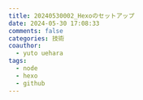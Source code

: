 ```yaml
---
title: 20240530002_Hexoのセットアップ
date: 2024-05-30 17:08:33
comments: false
categories: 技術
coauthor:
  - yuto uehara
tags:
  - node
  - hexo
  - github
---
```

